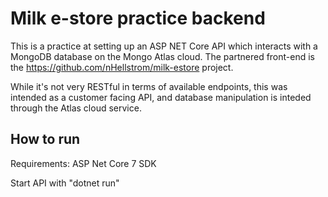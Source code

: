 # Milk e-store practice backend
This is a practice at setting up an ASP NET Core API which interacts with a MongoDB database on the Mongo Atlas cloud. 
The partnered front-end is the https://github.com/nHellstrom/milk-estore project. 

While it's not very RESTful in terms of available endpoints, this was intended as a customer facing API, and database manipulation is inteded through the Atlas cloud service.

## How to run
Requirements: ASP Net Core 7 SDK

Start API with "dotnet run"
